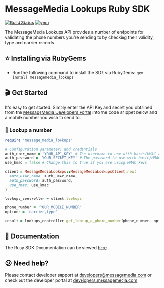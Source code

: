 # MessageMedia Lookups Ruby SDK
[![Build Status](https://travis-ci.org/messagemedia/lookups-ruby-sdk.svg?branch=master)](https://travis-ci.org/messagemedia/lookups-ruby-sdk)
[![gem](https://img.shields.io/badge/gem-v1.1.0-red.svg)](https://rubygems.org/gems/messagemedia_lookups)

The MessageMedia Lookups API provides a number of endpoints for validating the phone numbers you’re sending to by checking their validity, type and carrier records.

## ⭐️ Installing via RubyGems
* Run the following command to install the SDK via RubyGems: ```gem install messagemedia_lookups```

## 🎬 Get Started
It's easy to get started. Simply enter the API Key and secret you obtained from the [MessageMedia Developers Portal](https://developers.messagemedia.com) into the code snippet below and a mobile number you wish to send to.

### 👀 Lookup a number
```ruby
require 'message_media_lookups'

# Configuration parameters and credentials
auth_user_name = 'YOUR_API_KEY' # The username to use with basic/HMAC authentication
auth_password = 'YOUR_SECRET_KEY' # The password to use with basic/HMAC authentication
use_hmac = false # Change this to true if you are using HMAC keys

client = MessageMediaLookups::MessageMediaLookupsClient.new(
  auth_user_name: auth_user_name,
  auth_password: auth_password,
  use_hmac: use_hmac
)

lookups_controller = client.lookups

phone_number = 'YOUR_MOBILE_NUMBER'
options = 'carrier,type'

result = lookups_controller.get_lookup_a_phone_number(phone_number, options)
```

## 📕 Documentation
The Ruby SDK Documentation can be viewed [here](DOCUMENTATION.md)

## 😕 Need help?
Please contact developer support at developers@messagemedia.com or check out the developer portal at [developers.messagemedia.com](https://developers.messagemedia.com/)
